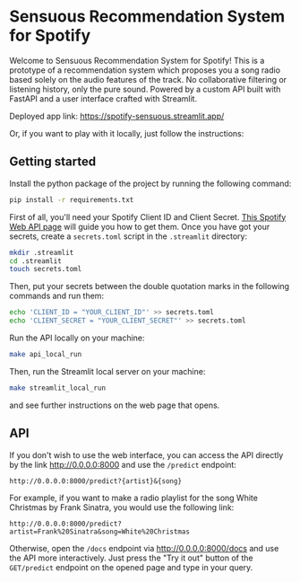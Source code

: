 # Sensuous Recommendation System for Spotify

Welcome to Sensuous Recommendation System for Spotify!
This is a prototype of a recommendation system which proposes you a song radio
based solely on the audio features of the track.
No collaborative filtering or listening history, only the pure sound.
Powered by a custom API built with FastAPI and a user interface
crafted with Streamlit.

Deployed app link: https://spotify-sensuous.streamlit.app/

Or, if you want to play with it locally, just follow the instructions:

## Getting started
Install the python package of the project by running the following command:
```zsh
pip install -r requirements.txt
```

First of all, you'll need your Spotify Client ID and Client Secret.
[This Spotify Web API page](https://developer.spotify.com/documentation/web-api/concepts/apps)
will guide you how to get them. Once you have got your secrets,
create a `secrets.toml` script in the `.streamlit` directory:
```zsh
mkdir .streamlit
cd .streamlit
touch secrets.toml
```

Then, put your secrets between the double quotation marks in the following
commands and run them:
```zsh
echo 'CLIENT_ID = "YOUR_CLIENT_ID"' >> secrets.toml
echo 'CLIENT_SECRET = "YOUR_CLIENT_SECRET"' >> secrets.toml
```

Run the API locally on your machine:
```zsh
make api_local_run
```

Then, run the Streamlit local server on your machine:
```zsh
make streamlit_local_run
```
and see further instructions on the web page that opens.

## API
If you don't wish to use the web interface, you can access the API directly
by the link http://0.0.0.0:8000 and use the `/predict` endpoint:
```
http://0.0.0.0:8000/predict?{artist}&{song}
```
For example, if you want to make a radio playlist for the song White Christmas
by Frank Sinatra, you would use the following link:
```
http://0.0.0.0:8000/predict?artist=Frank%20Sinatra&song=White%20Christmas
```

Otherwise, open the `/docs` endpoint via http://0.0.0.0:8000/docs and use the
API more interactively. Just press the "Try it out" button of the
`GET/predict` endpoint on the opened page and type in your query.
